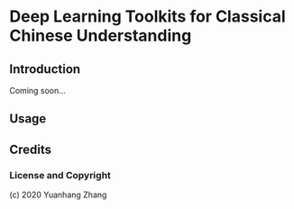 # Deep Learning Toolkits for Classical Chinese Understanding
## Introduction

Coming soon...

## Usage

## Credits

### License and Copyright
(c) 2020 Yuanhang Zhang
